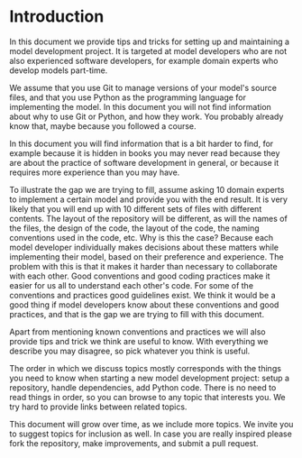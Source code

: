 # Introduction
In this document we provide tips and tricks for setting up and maintaining a model development project.
It is targeted at model developers who are not also experienced software developers, for example domain
experts who develop models part-time.

We assume that you use Git to manage versions of your model's source files, and that you use Python as the
programming language for implementing the model. In this document you will not find information about why to
use Git or Python, and how they work. You probably already know that, maybe because you followed a course.

In this document you will find information that is a bit harder to find, for example because it is hidden in
books you may never read because they are about the practice of software development in general, or because
it requires more experience than you may have.

To illustrate the gap we are trying to fill, assume asking 10 domain experts to implement a certain model and
provide you with the end result. It is very likely that you will end up with 10 different sets of files with
different contents. The layout of the repository will be different, as will the names of the files, the
design of the code, the layout of the code, the naming conventions used in the code, etc. Why is this the
case? Because each model developer individually makes decisions about these matters while implementing their
model, based on their preference and experience. The problem with this is that it makes it harder than
necessary to collaborate with each other. Good conventions and good coding practices make it easier for us all
to understand each other's code. For some of the conventions and practices good guidelines exist. We think it
would be a good thing if model developers know about these conventions and good practices, and that is the gap
we are trying to fill with this document.

Apart from mentioning known conventions and practices we will also provide tips and trick we think are useful
to know. With everything we describe you may disagree, so pick whatever you think is useful.

The order in which we discuss topics mostly corresponds with the things you need to know when starting a new
model development project: setup a repository, handle dependencies, add Python code. There is no need to read
things in order, so you can browse to any topic that interests you. We try hard to provide
links between related topics.

This document will grow over time, as we include more topics. We invite you to suggest topics
for inclusion as well. In case you are really inspired please fork the repository, make
improvements, and submit a pull request.

